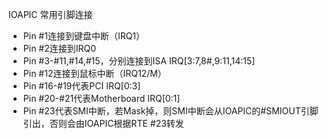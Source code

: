 IOAPIC 常用引脚连接
+ Pin #1连接到键盘中断（IRQ1）
+ Pin #2连接到IRQ0
+ Pin #3-#11,#14,#15，分别连接到ISA IRQ[3:7,8#,9:11,14:15]
+ Pin #12连接到鼠标中断（IRQ12/M）
+ Pin #16-#19代表PCI IRQ[0:3]
+ Pin #20-#21代表Motherboard IRQ[0:1]
+ Pin #23代表SMI中断，若Mask掉，则SMI中断会从IOAPIC的#SMIOUT引脚引出，否则会由IOAPIC根据RTE #23转发
